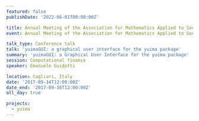 ```yaml
---
featured: false
publishDate: '2022-06-01T00:00:00Z'

title: Annual Meeting of the Association for Mathematics Applied to Social and Economic Sciences (AMASES)
event: Annual Meeting of the Association for Mathematics Applied to Social and Economic Sciences

talk_type: Conference talk
talk: 'yuimaGUI: a graphical user interface for the yuima package'
summary: 'yuimaGUI: a Graphical User Interface for the yuima package'
session: Computational finance
speaker: Emanuele Guidotti

location: Cagliari, Italy
date: '2017-09-14T12:00:00Z'
date_end: '2017-09-16T12:00:00Z'
all_day: true

projects:
  - yuima
---
```

